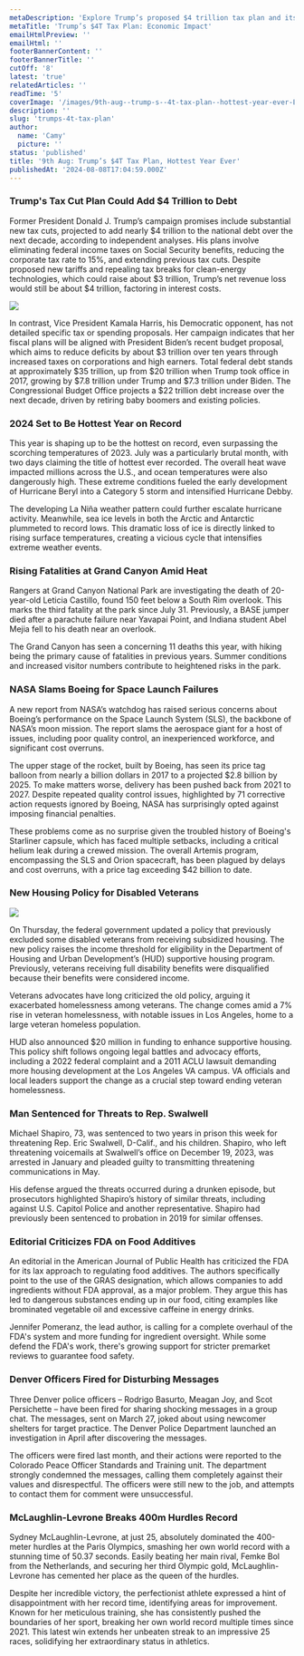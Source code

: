 ```yaml
---
metaDescription: 'Explore Trump’s proposed $4 trillion tax plan and its potential implications for the economy.'
metaTitle: 'Trump’s $4T Tax Plan: Economic Impact'
emailHtmlPreview: ''
emailHtml: ''
footerBannerContent: ''
footerBannerTitle: ''
cutOff: '8'
latest: 'true'
relatedArticles: ''
readTime: '5'
coverImage: '/images/9th-aug--trump-s--4t-tax-plan--hottest-year-ever-E5Mj.webp'
description: ''
slug: 'trumps-4t-tax-plan'
author:
  name: 'Camy'
  picture: ''
status: 'published'
title: '9th Aug: Trump’s $4T Tax Plan, Hottest Year Ever'
publishedAt: '2024-08-08T17:04:59.000Z'
---
```


### Trump's Tax Cut Plan Could Add $4 Trillion to Debt

Former President Donald J. Trump’s campaign promises include substantial new tax cuts, projected to add nearly $4 trillion to the national debt over the next decade, according to independent analyses. His plans involve eliminating federal income taxes on Social Security benefits, reducing the corporate tax rate to 15%, and extending previous tax cuts. Despite proposed new tariffs and repealing tax breaks for clean-energy technologies, which could raise about $3 trillion, Trump’s net revenue loss would still be about $4 trillion, factoring in interest costs.

![](/images/9th-aug--trump-s--4t-tax-plan--hottest-year-ever-I1OD.webp)

In contrast, Vice President Kamala Harris, his Democratic opponent, has not detailed specific tax or spending proposals. Her campaign indicates that her fiscal plans will be aligned with President Biden’s recent budget proposal, which aims to reduce deficits by about $3 trillion over ten years through increased taxes on corporations and high earners. Total federal debt stands at approximately $35 trillion, up from $20 trillion when Trump took office in 2017, growing by $7.8 trillion under Trump and $7.3 trillion under Biden. The Congressional Budget Office projects a $22 trillion debt increase over the next decade, driven by retiring baby boomers and existing policies.

### 2024 Set to Be Hottest Year on Record

This year is shaping up to be the hottest on record, even surpassing the scorching temperatures of 2023. July was a particularly brutal month, with two days claiming the title of hottest ever recorded. The overall heat wave impacted millions across the U.S., and ocean temperatures were also dangerously high. These extreme conditions fueled the early development of Hurricane Beryl into a Category 5 storm and intensified Hurricane Debby.

The developing La Niña weather pattern could further escalate hurricane activity. Meanwhile, sea ice levels in both the Arctic and Antarctic plummeted to record lows. This dramatic loss of ice is directly linked to rising surface temperatures, creating a vicious cycle that intensifies extreme weather events.

### Rising Fatalities at Grand Canyon Amid Heat

Rangers at Grand Canyon National Park are investigating the death of 20-year-old Leticia Castillo, found 150 feet below a South Rim overlook. This marks the third fatality at the park since July 31. Previously, a BASE jumper died after a parachute failure near Yavapai Point, and Indiana student Abel Mejia fell to his death near an overlook.

The Grand Canyon has seen a concerning 11 deaths this year, with hiking being the primary cause of fatalities in previous years. Summer conditions and increased visitor numbers contribute to heightened risks in the park.

### NASA Slams Boeing for Space Launch Failures

A new report from NASA’s watchdog has raised serious concerns about Boeing’s performance on the Space Launch System (SLS), the backbone of NASA’s moon mission. The report slams the aerospace giant for a host of issues, including poor quality control, an inexperienced workforce, and significant cost overruns.

The upper stage of the rocket, built by Boeing, has seen its price tag balloon from nearly a billion dollars in 2017 to a projected $2.8 billion by 2025. To make matters worse, delivery has been pushed back from 2021 to 2027. Despite repeated quality control issues, highlighted by 71 corrective action requests ignored by Boeing, NASA has surprisingly opted against imposing financial penalties.

These problems come as no surprise given the troubled history of Boeing's Starliner capsule, which has faced multiple setbacks, including a critical helium leak during a crewed mission. The overall Artemis program, encompassing the SLS and Orion spacecraft, has been plagued by delays and cost overruns, with a price tag exceeding $42 billion to date.

### New Housing Policy for Disabled Veterans

![](/images/b1b--1--g1OT.webp)

On Thursday, the federal government updated a policy that previously excluded some disabled veterans from receiving subsidized housing. The new policy raises the income threshold for eligibility in the Department of Housing and Urban Development’s (HUD) supportive housing program. Previously, veterans receiving full disability benefits were disqualified because their benefits were considered income.

Veterans advocates have long criticized the old policy, arguing it exacerbated homelessness among veterans. The change comes amid a 7% rise in veteran homelessness, with notable issues in Los Angeles, home to a large veteran homeless population.

HUD also announced $20 million in funding to enhance supportive housing. This policy shift follows ongoing legal battles and advocacy efforts, including a 2022 federal complaint and a 2011 ACLU lawsuit demanding more housing development at the Los Angeles VA campus. VA officials and local leaders support the change as a crucial step toward ending veteran homelessness.

### Man Sentenced for Threats to Rep. Swalwell

Michael Shapiro, 73, was sentenced to two years in prison this week for threatening Rep. Eric Swalwell, D-Calif., and his children. Shapiro, who left threatening voicemails at Swalwell’s office on December 19, 2023, was arrested in January and pleaded guilty to transmitting threatening communications in May.

His defense argued the threats occurred during a drunken episode, but prosecutors highlighted Shapiro’s history of similar threats, including against U.S. Capitol Police and another representative. Shapiro had previously been sentenced to probation in 2019 for similar offenses.

### Editorial Criticizes FDA on Food Additives

An editorial in the American Journal of Public Health has criticized the FDA for its lax approach to regulating food additives. The authors specifically point to the use of the GRAS designation, which allows companies to add ingredients without FDA approval, as a major problem. They argue this has led to dangerous substances ending up in our food, citing examples like brominated vegetable oil and excessive caffeine in energy drinks.

Jennifer Pomeranz, the lead author, is calling for a complete overhaul of the FDA's system and more funding for ingredient oversight. While some defend the FDA's work, there's growing support for stricter premarket reviews to guarantee food safety.

### **Denver Officers Fired for Disturbing Messages**

Three Denver police officers – Rodrigo Basurto, Meagan Joy, and Scot Persichette – have been fired for sharing shocking messages in a group chat. The messages, sent on March 27, joked about using newcomer shelters for target practice. The Denver Police Department launched an investigation in April after discovering the messages.

The officers were fired last month, and their actions were reported to the Colorado Peace Officer Standards and Training unit. The department strongly condemned the messages, calling them completely against their values and disrespectful. The officers were still new to the job, and attempts to contact them for comment were unsuccessful.

### McLaughlin-Levrone Breaks 400m Hurdles Record

Sydney McLaughlin-Levrone, at just 25, absolutely dominated the 400-meter hurdles at the Paris Olympics, smashing her own world record with a stunning time of 50.37 seconds. Easily beating her main rival, Femke Bol from the Netherlands, and securing her third Olympic gold, McLaughlin-Levrone has cemented her place as the queen of the hurdles.

Despite her incredible victory, the perfectionist athlete expressed a hint of disappointment with her record time, identifying areas for improvement. Known for her meticulous training, she has consistently pushed the boundaries of her sport, breaking her own world record multiple times since 2021. This latest win extends her unbeaten streak to an impressive 25 races, solidifying her extraordinary status in athletics.

### 

### 